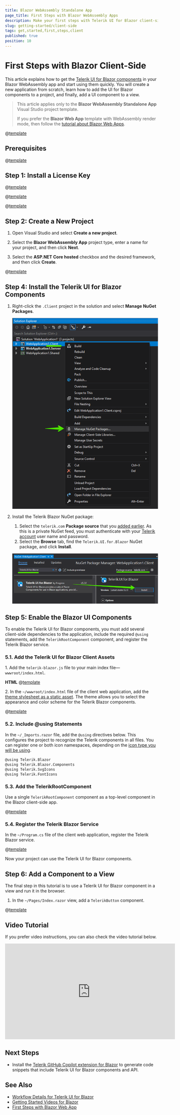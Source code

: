 ```yaml
---
title: Blazor WebAssembly Standalone App
page_title: First Steps with Blazor WebAssembly Apps
description: Make your first steps with Telerik UI for Blazor client-side by using Blazor WebAssembly (WASM). Read more!
slug: getting-started/client-side
tags: get,started,first,steps,client
published: true
position: 10
---
```


# First Steps with Blazor Client-Side

This article explains how to get the <a href = "https://www.telerik.com/blazor-ui" target="_blank">Telerik UI for Blazor components</a> in your Blazor WebAssembly app and start using them quickly. You will create a new application from scratch, learn how to add the UI for Blazor components to a project, and finally, add a UI component to a view.

> This article applies only to the **Blazor WebAssembly Standalone App** Visual Studio project template.
>
> If you prefer the **Blazor Web App** template with WebAssembly render mode, then follow the [tutorial about Blazor Web Apps](slug:getting-started/web-app).

@[template](/_contentTemplates/common/get-started.md#prerequisites-tip)

## Prerequisites

@[template](/_contentTemplates/common/get-started.md#prerequisites-download)

## Step 1: Install a License Key

@[template](/_contentTemplates/common/get-started.md#license-key-version)

@[template](/_contentTemplates/common/get-started.md#license-key-manual-steps)

@[template](/_contentTemplates/common/get-started.md#license-key-know-more-link)

## Step 2: Create a New Project

1. Open Visual Studio and select **Create a new project**.

1. Select the **Blazor WebAssembly App** project type, enter a name for your project, and then click **Next**.

1. Select the **ASP.NET Core hosted** checkbox and the desired framework, and then click **Create**.

@[template](/_contentTemplates/common/get-started.md#add-nuget-feed)

## Step 4: Install the Telerik UI for Blazor Components

1. Right-click the `.Client` project in the solution and select **Manage NuGet Packages**.

   ![Manage NuGet Packages](images/manage-nuget-packages-for-client-app.png)

2. Install the Telerik Blazor NuGet package:

   1. Select the `telerik.com` **Package source** that you [added earlier](#step-3-add-the-telerik-nuget-feed-to-visual-studio). As this is a private NuGet feed, you must authenticate with your [Telerik account](https://www.telerik.com/account/) user name and password.
   1. Select the **Browse** tab, find the `Telerik.UI.for.Blazor` NuGet package, and click **Install**.

   ![Add Telerik Blazor Package to Client Project](images/add-telerik-nuget-to-client-app.png)

## Step 5: Enable the Blazor UI Components

To enable the Telerik UI for Blazor components, you must add several client-side dependencies to the application, include the required `@using` statements, add the `TelerikRootComponent` component, and register the Telerik Blazor service.

### 5.1. Add the Telerik UI for Blazor Client Assets

1\. Add the `telerik-blazor.js` file to your main index file&mdash;`wwwroot/index.html`.

**HTML**
@[template](/_contentTemplates/common/js-interop-file.md#js-interop-file-snippet)

2\. In the `~/wwwroot/index.html` file of the client web application, add the [theme stylesheet as a static asset](slug:themes-overview#using-a-theme). The theme allows you to select the appearance and color scheme for the Telerik Blazor components.

@[template](/_contentTemplates/common/js-interop-file.md#theme-static-asset-snippet)

### 5.2. Include @using Statements

In the `~/_Imports.razor` file, add the `@using` directives below. This configures the project to recognize the Telerik components in all files. You can register one or both icon namespaces, depending on the [icon type you will be using](slug:common-features-icons).

````RAZOR.skip-repl
@using Telerik.Blazor
@using Telerik.Blazor.Components
@using Telerik.SvgIcons
@using Telerik.FontIcons
````

### 5.3. Add the TelerikRootComponent

Use a single `TelerikRootComponent` component as a top-level component in the Blazor client-side app.

@[template](/_contentTemplates/common/get-started.md#root-component-main-layout)

### 5.4. Register the Telerik Blazor Service

In the `~/Program.cs` file of the client web application, register the Telerik Blazor service.

@[template](/_contentTemplates/common/js-interop-file.md#register-telerik-service-client)
    
Now your project can use the Telerik UI for Blazor components.

## Step 6: Add a Component to a View

The final step in this tutorial is to use a Telerik UI for Blazor component in a view and run it in the browser.

1. In the `~/Pages/Index.razor` view, add a `TelerikButton` component.

@[template](/_contentTemplates/common/get-started.md#add-component-sample)

## Video Tutorial

If you prefer video instructions, you can also check the video tutorial below.

<iframe width="560" height="315" src="https://www.youtube.com/embed/fwR8Yxe7DPQ" frameborder="0" allow="accelerometer; autoplay; encrypted-media; gyroscope; picture-in-picture" allowfullscreen></iframe>

## Next Steps

* Install the [Telerik GitHub Copilot extension for Blazor](slug:common-features-ai-code-assistant) to generate code snippets that include Telerik UI for Blazor components and API.

## See Also

* [Workflow Details for Telerik UI for Blazor](slug:getting-started/what-you-need)
* [Getting Started Videos for Blazor](https://www.youtube.com/watch?v=aaRAZYaJ4xc&list=PLvmaC-XMqeBYPTwcm478vs8Rujq2tiVJo)
* [First Steps with Blazor Web App](slug:getting-started/web-app)